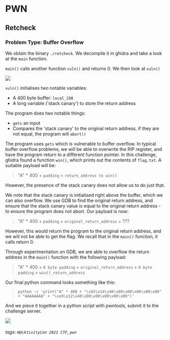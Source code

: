 # PWN
## Retcheck
### Problem Type: Buffer Overflow

We obtain the binary `./retcheck`. We decompile it in ghidra and take a look at the `main` function. 

`main()` calls another function `vuln()` and returns 0. We then look at `vuln()`

![](https://i.imgur.com/lDqDojc.png)

`vuln()` initialises two notable variables: 
- A 400 byte buffer: `local_198`
- A long variable ('stack canary') to store the return address

The program does two notable things:
- `gets` an input
-  Compares the 'stack canary' to the original return address, if they are not equal, the program will `abort()`

The program uses `gets` which is vulnerable to buffer overflow. In typical buffer overflow problems, we will be able to overwrite the RIP register, and have the program return to a different function pointer. In this challenge, ghidra  found a function `win()`, which prints out the contents of `flag.txt`. A suitable payload will be:
> "A" * 400 + `padding` + `return_address to win()`


However, the presence of the stack canary does not allow us to do just that. 

We note that the stack canary is initialised right above the buffer, which we can also overflow. We use GDB to find the original return address, and ensure that the stack canary value is equal to the original return address - to ensure the program does not abort. Our payload is now:

> "A" * 400 + `padding` + `original_return_address` + ???

However, this would return the program to the original return address, and we will not be able to get the flag. We recall that in the `main()` function, it calls return 0.

Through experimentation on GDB, we are able to overflow the return address in the `main()` function with the following payload: 
> "A" * 400 + `8 byte padding` + `original_return_address` + `8 byte padding` + `win()_return_address`

Our final python command looks something like this: 
> `python -c 'print("A" * 408 + "\x65\x14\x40\x00\x00\x00\x00\x00" + "AAAAAAAA" + "\xe9\x12\x40\x00\x00\x00\x00\x00")'`

And we piece it together in a python script with pwntools, submit it to the challenge server. 

![](https://i.imgur.com/f714jii.png)

###### tags: `H@cktivityCon 2021 CTF`, `pwn`




 

